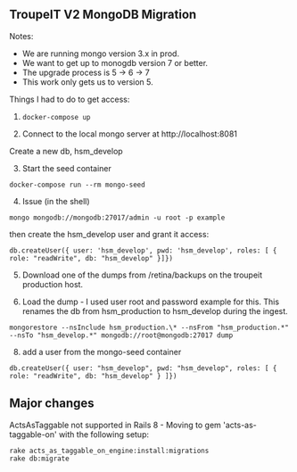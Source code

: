 TroupeIT V2 MongoDB Migration
----------
Notes: 

* We are running mongo version 3.x in prod. 
* We want to get up to monogdb version 7 or better.
* The upgrade process is 5 -> 6 -> 7
* This work only gets us to version 5.

Things I had to do to get access:

1. `docker-compose up`

2. Connect to the local mongo server at http://localhost:8081

Create a new db, hsm_develop

3. Start the seed container

```
docker-compose run --rm mongo-seed
```

4. Issue (in the shell)

```
mongo mongodb://mongodb:27017/admin -u root -p example
```
then create the hsm_develop user and grant it access:

```
db.createUser({ user: 'hsm_develop', pwd: 'hsm_develop', roles: [ { role: "readWrite", db: "hsm_develop" }]})
```

5. Download one of the dumps from /retina/backups on the troupeit production host.

6. Load the dump - I used user root and password example for this. This renames the db from hsm_production to hsm_develop during the ingest.

```
mongorestore --nsInclude hsm_production.\* --nsFrom "hsm_production.*" --nsTo "hsm_develop.*" mongodb://root@mongodb:27017 dump

```

8. add a user from the mongo-seed container
  
```
db.createUser({ user: "hsm_develop", pwd: "hsm_develop", roles: [ { role: "readWrite", db: "hsm_develop" } ]})
```

Major changes
-------
ActsAsTaggable not supported in Rails 8 - Moving to gem 'acts-as-taggable-on' with the
following setup:

```
rake acts_as_taggable_on_engine:install:migrations
rake db:migrate
```


